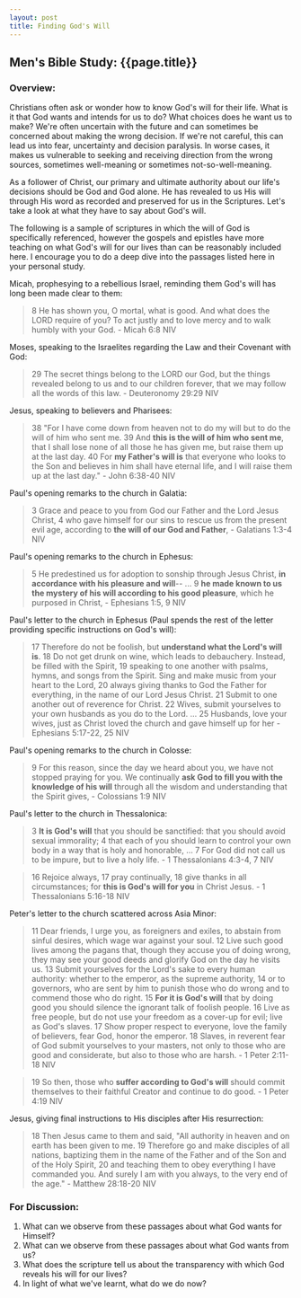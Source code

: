 ```yaml
---
layout: post
title: Finding God's Will
---
```

## Men's Bible Study: {{page.title}}

### Overview:
Christians often ask or wonder how to know God's will for their life. What is it that God wants and intends for us to do? 
What choices does he want us to make? We're often uncertain with the future and can sometimes be concerned about making 
the wrong decision. If we're not careful, this can lead us into fear, uncertainty and decision paralysis. In worse cases, 
it makes us vulnerable to seeking and receiving direction from the wrong sources, sometimes well-meaning or sometimes
not-so-well-meaning.

As a follower of Christ, our primary and ultimate authority about our life's decisions should be God and God alone. 
He has revealed to us His will through His word as recorded and preserved for us in the Scriptures. Let's take a look at 
what they have to say about God's will.

The following is a sample of scriptures in which the will of God is specifically referenced, however the gospels and epistles
have more teaching on what God's will for our lives than can be reasonably included here. I encourage you to do a deep dive
into the passages listed here in your personal study.

Micah, prophesying to a rebellious Israel, reminding them God's will has long been made clear to them:
> 8 He has shown you, O mortal, what is good. And what does the LORD require of you? To act justly and to love mercy and to walk humbly with your God. - Micah 6:8 NIV

Moses, speaking to the Israelites regarding the Law and their Covenant with God:
> 29 The secret things belong to the LORD our God, but the things revealed belong to us and to our children forever, that we may follow all the words of this law. - Deuteronomy 29:29 NIV

Jesus, speaking to believers and Pharisees:
> 38 "For I have come down from heaven not to do my will but to do the will of him who sent me. 39 And **this is the will of him who sent me**, that I shall lose none of all those he has given me, but raise them up at the last day. 40 For **my Father's will is** that everyone who looks to the Son and believes in him shall have eternal life, and I will raise them up at the last day." - John 6:38-40 NIV

Paul's opening remarks to the church in Galatia:
> 3 Grace and peace to you from God our Father and the Lord Jesus Christ, 4 who gave himself for our sins to rescue us from the present evil age, according to **the will of our God and Father**, - Galatians 1:3-4 NIV

Paul's opening remarks to the church in Ephesus:
> 5 He predestined us for adoption to sonship through Jesus Christ, **in accordance with his pleasure and will**-- ... 9 **he made known to us the mystery of his will according to his good pleasure**, which he purposed in Christ, - Ephesians 1:5, 9 NIV

Paul's letter to the church in Ephesus (Paul spends the rest of the letter providing specific instructions on God's will):
> 17 Therefore do not be foolish, but **understand what the Lord's will is**. 18 Do not get drunk on wine, which leads to debauchery. Instead, be filled with the Spirit, 19 speaking to one another with psalms, hymns, and songs from the Spirit. Sing and make music from your heart to the Lord, 20 always giving thanks to God the Father for everything, in the name of our Lord Jesus Christ. 21 Submit to one another out of reverence for Christ. 22 Wives, submit yourselves to your own husbands as you do to the Lord. ... 25 Husbands, love your wives, just as Christ loved the church and gave himself up for her - Ephesians 5:17-22, 25 NIV

Paul's opening remarks to the church in Colosse:
> 9 For this reason, since the day we heard about you, we have not stopped praying for you. We continually **ask God to fill you with the knowledge of his will** through all the wisdom and understanding that the Spirit gives, - Colossians 1:9 NIV

Paul's letter to the church in Thessalonica:
> 3 **It is God's will** that you should be sanctified: that you should avoid sexual immorality; 4 that each of you should learn to control your own body in a way that is holy and honorable, ... 7 For God did not call us to be impure, but to live a holy life. - 1 Thessalonians 4:3-4, 7 NIV

> 16 Rejoice always, 17 pray continually, 18 give thanks in all circumstances; for **this is God's will for you** in Christ Jesus. - 1 Thessalonians 5:16-18 NIV

Peter's letter to the church scattered across Asia Minor:
> 11 Dear friends, I urge you, as foreigners and exiles, to abstain from sinful desires, which wage war against your soul. 12 Live such good lives among the pagans that, though they accuse you of doing wrong, they may see your good deeds and glorify God on the day he visits us. 13 Submit yourselves for the Lord's sake to every human authority: whether to the emperor, as the supreme authority, 14 or to governors, who are sent by him to punish those who do wrong and to commend those who do right. 15 **For it is God's will** that by doing good you should silence the ignorant talk of foolish people. 16 Live as free people, but do not use your freedom as a cover-up for evil; live as God's slaves. 17 Show proper respect to everyone, love the family of believers, fear God, honor the emperor. 18 Slaves, in reverent fear of God submit yourselves to your masters, not only to those who are good and considerate, but also to those who are harsh. - 1 Peter 2:11-18 NIV

> 19 So then, those who **suffer according to God's will** should commit themselves to their faithful Creator and continue to do good. - 1 Peter 4:19 NIV

Jesus, giving final instructions to His disciples after His resurrection:
> 18 Then Jesus came to them and said, "All authority in heaven and on earth has been given to me. 19 Therefore go and make disciples of all nations, baptizing them in the name of the Father and of the Son and of the Holy Spirit, 20 and teaching them to obey everything I have commanded you. And surely I am with you always, to the very end of the age." - Matthew 28:18-20 NIV

### For Discussion:
1. What can we observe from these passages about what God wants for Himself?
2. What can we observe from these passages about what God wants from us?
3. What does the scripture tell us about the transparency with which God reveals his will for our lives?
4. In light of what we've learnt, what do we do now?




